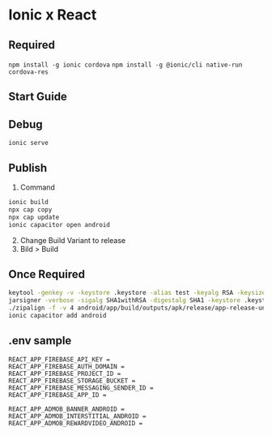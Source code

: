 # Ionic x React

## Required
`npm install -g ionic cordova`
`npm install -g @ionic/cli native-run cordova-res`

## Start Guide

## Debug
`ionic serve`

## Publish
1. Command
```sh
ionic build
npx cap copy
npx cap update
ionic capacitor open android
```
2. Change Build Variant to release
3. Bild > Build

## Once Required
```sh
keytool -genkey -v -keystore .keystore -alias test -keyalg RSA -keysize 2048 -validity 10000
jarsigner -verbose -sigalg SHA1withRSA -digestalg SHA1 -keystore .keystore android/app/build/outputs/apk/release/app-release-unsigned.apk test
./zipalign -f -v 4 android/app/build/outputs/apk/release/app-release-unsigned.apk android/app/build/outputs/apk/release/app-release.apk
ionic capacitor add android
```

## .env sample
```
REACT_APP_FIREBASE_API_KEY =
REACT_APP_FIREBASE_AUTH_DOMAIN =
REACT_APP_FIREBASE_PROJECT_ID =
REACT_APP_FIREBASE_STORAGE_BUCKET =
REACT_APP_FIREBASE_MESSAGING_SENDER_ID =
REACT_APP_FIREBASE_APP_ID =

REACT_APP_ADMOB_BANNER_ANDROID =
REACT_APP_ADMOB_INTERSTITIAL_ANDROID =
REACT_APP_ADMOB_REWARDVIDEO_ANDROID =

```

